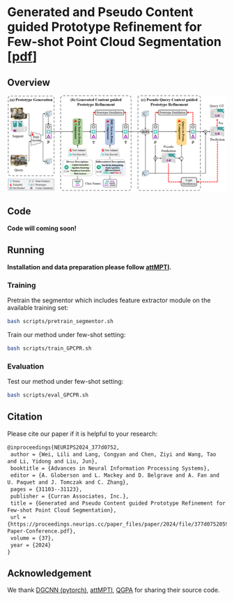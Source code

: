 # Generated and Pseudo Content guided Prototype Refinement for Few-shot Point Cloud Segmentation [[pdf](https://proceedings.neurips.cc/paper_files/paper/2024/file/377d0752059d3d4686aa021b664a25dd-Paper-Conference.pdf)]


## Overview

![framework](framework.png)


## Code 

**Code will coming soon!**

## Running 

**Installation and data preparation please follow [attMPTI](https://github.com/Na-Z/attMPTI).**


### Training

Pretrain the segmentor which includes feature extractor module on the available training set:

```bash
bash scripts/pretrain_segmentor.sh
```

Train our method under few-shot setting:

```bash
bash scripts/train_GPCPR.sh
```

### Evaluation

Test our method under few-shot setting:

```bash
bash scripts/eval_GPCPR.sh
```

## Citation
Please cite our paper if it is helpful to your research:

    @inproceedings{NEURIPS2024_377d0752,
     author = {Wei, Lili and Lang, Congyan and Chen, Ziyi and Wang, Tao and Li, Yidong and Liu, Jun},
     booktitle = {Advances in Neural Information Processing Systems},
     editor = {A. Globerson and L. Mackey and D. Belgrave and A. Fan and U. Paquet and J. Tomczak and C. Zhang},
     pages = {31103--31123},
     publisher = {Curran Associates, Inc.},
     title = {Generated and Pseudo Content guided Prototype Refinement for Few-shot Point Cloud Segmentation},
     url = {https://proceedings.neurips.cc/paper_files/paper/2024/file/377d0752059d3d4686aa021b664a25dd-Paper-Conference.pdf},
     volume = {37},
     year = {2024}
    }





## Acknowledgement
We thank [DGCNN (pytorch)](https://github.com/WangYueFt/dgcnn/tree/master/pytorch), [attMPTI](https://github.com/Na-Z/attMPTI), [QGPA](https://github.com/heshuting555/PAP-FZS3D) for sharing their source code.
